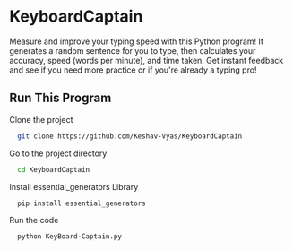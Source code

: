 # KeyboardCaptain
Measure and improve your typing speed with this Python program! It generates a random sentence for you to type, then calculates your accuracy, speed (words per minute), and time taken. Get instant feedback and see if you need more practice or if you're already a typing pro!



## Run This Program

Clone the project

```bash
  git clone https://github.com/Keshav-Vyas/KeyboardCaptain
```

Go to the project directory

```bash
  cd KeyboardCaptain
```

Install essential_generators Library

```bash
  pip install essential_generators

```

Run the code

```bash
  python KeyBoard-Captain.py

```

